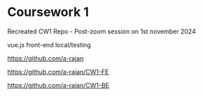 # Coursework 1
 Recreated CW1 Repo - Post-zoom session on 1st november 2024

 vue.js
 front-end
local/testing

https://github.com/a-rajan

https://github.com/a-rajan/CW1-FE

https://github.com/a-rajan/CW1-BE